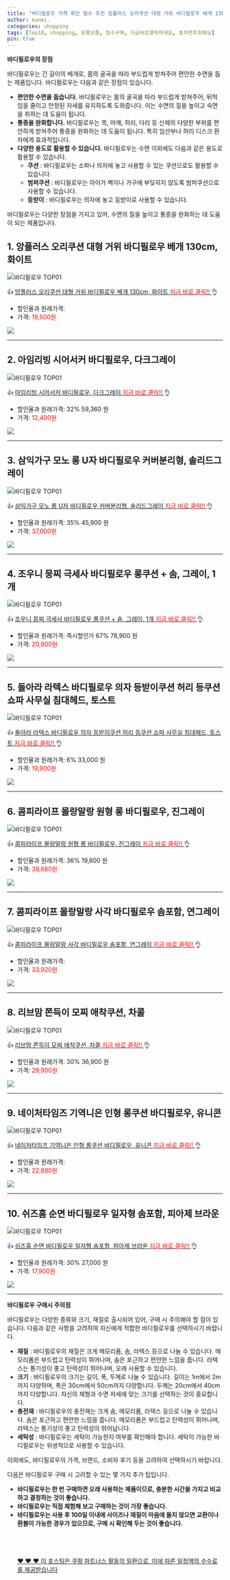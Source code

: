 ```yaml
---
title: "바디필로우 가격 확인 필수 추천 앙플러스 오리쿠션 대형 거위 바디필로우 베개 130cm, 화이트 비교 장점 구매가이드"
author: eunmi.
categories: shopping
tags: [Top10, shopping, 유행상품, 필수구매, 지금바로클릭하세요, 놓치면후회해요]
pin: true
---
```

**바디필로우의 장점**

바디필로우는 긴 길이의 베개로, 몸의 굴곡을 따라 부드럽게 받쳐주어 편안한 수면을 돕는 제품입니다. 바디필로우는 다음과 같은 장점이 있습니다.

* **편안한 수면을 돕습니다.** 바디필로우는 몸의 굴곡을 따라 부드럽게 받쳐주어, 뒤척임을 줄이고 안정된 자세를 유지하도록 도와줍니다. 이는 수면의 질을 높이고 숙면을 취하는 데 도움이 됩니다.
* **통증을 완화합니다.** 바디필로우는 목, 어깨, 허리, 다리 등 신체의 다양한 부위를 편안하게 받쳐주어 통증을 완화하는 데 도움이 됩니다. 특히 임산부나 허리 디스크 환자에게 효과적입니다.
* **다양한 용도로 활용할 수 있습니다.** 바디필로우는 수면 이외에도 다음과 같은 용도로 활용할 수 있습니다.
    * **쿠션** : 바디필로우는 소파나 의자에 놓고 사용할 수 있는 쿠션으로도 활용할 수 있습니다.
    * **범퍼쿠션** : 바디필로우는 아이가 벽이나 가구에 부딪히지 않도록 범퍼쿠션으로 사용할 수 있습니다.
    * **등받이** : 바디필로우는 의자에 놓고 등받이로 사용할 수 있습니다.

바디필로우는 다양한 장점을 가지고 있어, 수면의 질을 높이고 통증을 완화하는 데 도움이 되는 제품입니다.

   

## 1. 앙플러스 오리쿠션 대형 거위 바디필로우 베개 130cm, 화이트

![바디필로우 TOP01](https://thumbnail8.coupangcdn.com/thumbnails/remote/230x230ex/image/vendor_inventory/1c35/47a648476aaa3dc6d732fc1991b77e262a0bf0e517db1400e96c574b6163.jpg)


👍 [앙플러스 오리쿠션 대형 거위 바디필로우 베개 130cm, 화이트 <font color=red> 지금 바로 클릭!! </font> ](https://link.coupang.com/re/AFFSDP?lptag=AF3617701&subid=GithubCoopas&pageKey=7549155093&traceid=V0-153&itemId=19862670720&vendorItemId=85191150549) 👌 


- 할인율과 원래가격: 
- 가격: <span style='color:red'>19,500원</span>

[![](/discount_price.png)](https://link.coupang.com/re/AFFSDP?lptag=AF3617701&subid=GithubCoopas&pageKey=7549155093&traceid=V0-153&itemId=19862670720&vendorItemId=85191150549)

---


   

## 2. 아임리빙 시어서커 바디필로우, 다크그레이

![바디필로우 TOP01](https://thumbnail6.coupangcdn.com/thumbnails/remote/230x230ex/image/retail/images/7795734453381787-841d601c-e3dc-4ad3-97e1-0eca8a549667.jpg)


👍 [아임리빙 시어서커 바디필로우, 다크그레이 <font color=red> 지금 바로 클릭!! </font> ](https://link.coupang.com/re/AFFSDP?lptag=AF3617701&subid=GithubCoopas&pageKey=73257112&traceid=V0-153&itemId=244207322&vendorItemId=3601089942) 👌 


- 할인율과 원래가격: 32%  59,360   원
- 가격: <span style='color:red'>12,400원</span>

[![](/discount_price.png)](https://link.coupang.com/re/AFFSDP?lptag=AF3617701&subid=GithubCoopas&pageKey=73257112&traceid=V0-153&itemId=244207322&vendorItemId=3601089942)

---


   

## 3. 삼익가구 모노 롱 U자 바디필로우 커버분리형, 솔리드그레이

![바디필로우 TOP01](https://thumbnail6.coupangcdn.com/thumbnails/remote/230x230ex/image/retail/images/2023/08/02/10/3/36fc75d3-85d7-4f61-92dc-dcdc3cca5960.jpg)


👍 [삼익가구 모노 롱 U자 바디필로우 커버분리형, 솔리드그레이 <font color=red> 지금 바로 클릭!! </font> ](https://link.coupang.com/re/AFFSDP?lptag=AF3617701&subid=GithubCoopas&pageKey=7475371728&traceid=V0-153&itemId=19514446901&vendorItemId=86760744781) 👌 


- 할인율과 원래가격: 35%  45,900   원
- 가격: <span style='color:red'>37,000원</span>

[![](/discount_price.png)](https://link.coupang.com/re/AFFSDP?lptag=AF3617701&subid=GithubCoopas&pageKey=7475371728&traceid=V0-153&itemId=19514446901&vendorItemId=86760744781)

---


   

## 4. 조우니 뭉찌 극세사 바디필로우 롱쿠션 + 솜, 그레이, 1개

![바디필로우 TOP01](https://thumbnail10.coupangcdn.com/thumbnails/remote/230x230ex/image/retail/images/4274034875023885-bdade796-a7c9-4d89-91b4-64fcf9acce85.jpg)


👍 [조우니 뭉찌 극세사 바디필로우 롱쿠션 + 솜, 그레이, 1개 <font color=red> 지금 바로 클릭!! </font> ](https://link.coupang.com/re/AFFSDP?lptag=AF3617701&subid=GithubCoopas&pageKey=1375988353&traceid=V0-153&itemId=2409264932&vendorItemId=70403826064) 👌 


- 할인율과 원래가격: 즉시할인가 67%  78,900   원
- 가격: <span style='color:red'>20,900원</span>

[![](/discount_price.png)](https://link.coupang.com/re/AFFSDP?lptag=AF3617701&subid=GithubCoopas&pageKey=1375988353&traceid=V0-153&itemId=2409264932&vendorItemId=70403826064)

---


   

## 5. 돌아라 라텍스 바디필로우 의자 등받이쿠션 허리 등쿠션 쇼파 사무실 침대헤드, 토스트

![바디필로우 TOP01](https://thumbnail7.coupangcdn.com/thumbnails/remote/230x230ex/image/vendor_inventory/11f6/83d791d83359da9474a3e9479eecc2e680f184841d528d34ab722cb3d975.jpg)


👍 [돌아라 라텍스 바디필로우 의자 등받이쿠션 허리 등쿠션 쇼파 사무실 침대헤드, 토스트 <font color=red> 지금 바로 클릭!! </font> ](https://link.coupang.com/re/AFFSDP?lptag=AF3617701&subid=GithubCoopas&pageKey=7492637215&traceid=V0-153&itemId=19595580722&vendorItemId=86702862206) 👌 


- 할인율과 원래가격: 6%  33,000   원
- 가격: <span style='color:red'>19,900원</span>

[![](/discount_price.png)](https://link.coupang.com/re/AFFSDP?lptag=AF3617701&subid=GithubCoopas&pageKey=7492637215&traceid=V0-153&itemId=19595580722&vendorItemId=86702862206)

---


   

## 6. 콤피라이프 몰랑말랑 원형 롱 바디필로우, 진그레이

![바디필로우 TOP01](https://thumbnail10.coupangcdn.com/thumbnails/remote/230x230ex/image/rs_quotation_api/3zl8bwtn/a58139ca3cdb458cad0f3b43370eace1.jpg)


👍 [콤피라이프 몰랑말랑 원형 롱 바디필로우, 진그레이 <font color=red> 지금 바로 클릭!! </font> ](https://link.coupang.com/re/AFFSDP?lptag=AF3617701&subid=GithubCoopas&pageKey=5499114866&traceid=V0-153&itemId=12554911849&vendorItemId=75876931682) 👌 


- 할인율과 원래가격: 36%  19,800   원
- 가격: <span style='color:red'>39,680원</span>

[![](/discount_price.png)](https://link.coupang.com/re/AFFSDP?lptag=AF3617701&subid=GithubCoopas&pageKey=5499114866&traceid=V0-153&itemId=12554911849&vendorItemId=75876931682)

---


   

## 7. 콤피라이프 몰랑말랑 사각 바디필로우 솜포함, 연그레이

![바디필로우 TOP01](https://thumbnail7.coupangcdn.com/thumbnails/remote/230x230ex/image/retail/images/2021/10/18/10/8/8a21e681-1084-48c5-8578-7ec85fa70669.jpg)


👍 [콤피라이프 몰랑말랑 사각 바디필로우 솜포함, 연그레이 <font color=red> 지금 바로 클릭!! </font> ](https://link.coupang.com/re/AFFSDP?lptag=AF3617701&subid=GithubCoopas&pageKey=6130827731&traceid=V0-153&itemId=11690149465&vendorItemId=78964483051) 👌 


- 할인율과 원래가격: 
- 가격: <span style='color:red'>33,920원</span>

[![](/discount_price.png)](https://link.coupang.com/re/AFFSDP?lptag=AF3617701&subid=GithubCoopas&pageKey=6130827731&traceid=V0-153&itemId=11690149465&vendorItemId=78964483051)

---


   

## 8. 리브맘 쫀득이 모찌 애착쿠션, 차콜

![바디필로우 TOP01](https://thumbnail7.coupangcdn.com/thumbnails/remote/230x230ex/image/rs_quotation_api/waejvq6l/fc536d935c31479293127413097d11d6.jpg)


👍 [리브맘 쫀득이 모찌 애착쿠션, 차콜 <font color=red> 지금 바로 클릭!! </font> ](https://link.coupang.com/re/AFFSDP?lptag=AF3617701&subid=GithubCoopas&pageKey=5486040087&traceid=V0-153&itemId=8478869827&vendorItemId=75766406980) 👌 


- 할인율과 원래가격: 30%  36,900   원
- 가격: <span style='color:red'>29,900원</span>

[![](/discount_price.png)](https://link.coupang.com/re/AFFSDP?lptag=AF3617701&subid=GithubCoopas&pageKey=5486040087&traceid=V0-153&itemId=8478869827&vendorItemId=75766406980)

---


   

## 9. 네이처타임즈 기역니은 인형 롱쿠션 바디필로우, 유니콘

![바디필로우 TOP01](https://thumbnail10.coupangcdn.com/thumbnails/remote/230x230ex/image/vendor_inventory/dbf4/0f61d576b1bc05d75e396fe9b403036c5d3a3c1adefaab11d34372e07d5b.jpg)


👍 [네이처타임즈 기역니은 인형 롱쿠션 바디필로우, 유니콘 <font color=red> 지금 바로 클릭!! </font> ](https://link.coupang.com/re/AFFSDP?lptag=AF3617701&subid=GithubCoopas&pageKey=6675955922&traceid=V0-153&itemId=15404007341&vendorItemId=85729524270) 👌 


- 할인율과 원래가격: 
- 가격: <span style='color:red'>22,690원</span>

[![](/discount_price.png)](https://link.coupang.com/re/AFFSDP?lptag=AF3617701&subid=GithubCoopas&pageKey=6675955922&traceid=V0-153&itemId=15404007341&vendorItemId=85729524270)

---


   

## 10. 쉬즈홈 순면 바디필로우 일자형 솜포함, 피아제 브라운

![바디필로우 TOP01](https://thumbnail6.coupangcdn.com/thumbnails/remote/230x230ex/image/rs_quotation_api/qp4sule7/36c5487c16fb41f09a369af89d1cfe62.jpg)


👍 [쉬즈홈 순면 바디필로우 일자형 솜포함, 피아제 브라운 <font color=red> 지금 바로 클릭!! </font> ](https://link.coupang.com/re/AFFSDP?lptag=AF3617701&subid=GithubCoopas&pageKey=6723472134&traceid=V0-153&itemId=15643077975&vendorItemId=82859137041) 👌 


- 할인율과 원래가격: 30%  27,000   원
- 가격: <span style='color:red'>17,900원</span>

[![](/discount_price.png)](https://link.coupang.com/re/AFFSDP?lptag=AF3617701&subid=GithubCoopas&pageKey=6723472134&traceid=V0-153&itemId=15643077975&vendorItemId=82859137041)

---
**바디필로우 구매시 주의점**

바디필로우는 다양한 종류와 크기, 재질로 출시되어 있어, 구매 시 주의해야 할 점이 있습니다. 다음과 같은 사항을 고려하여 자신에게 적합한 바디필로우를 선택하시기 바랍니다.

* **재질** : 바디필로우의 재질은 크게 메모리폼, 솜, 라텍스 등으로 나눌 수 있습니다. 메모리폼은 부드럽고 탄력성이 뛰어나며, 솜은 포근하고 편안한 느낌을 줍니다. 라텍스는 통기성이 좋고 탄력성이 뛰어나며, 오래 사용할 수 있습니다.
* **크기** : 바디필로우의 크기는 길이, 폭, 두께로 나눌 수 있습니다. 길이는 1m에서 2m까지 다양하며, 폭은 30cm에서 50cm까지 다양합니다. 두께는 20cm에서 40cm까지 다양합니다. 자신의 체형과 수면 자세에 맞는 크기를 선택하는 것이 중요합니다.
* **충전재** : 바디필로우의 충전재는 크게 솜, 메모리폼, 라텍스 등으로 나눌 수 있습니다. 솜은 포근하고 편안한 느낌을 줍니다. 메모리폼은 부드럽고 탄력성이 뛰어나며, 라텍스는 통기성이 좋고 탄력성이 뛰어납니다.
* **세탁성** : 바디필로우는 세탁이 가능한지 여부를 확인해야 합니다. 세탁이 가능한 바디필로우는 위생적으로 사용할 수 있습니다.

이외에도, 바디필로우의 가격, 브랜드, 소비자 후기 등을 고려하여 선택하시기 바랍니다.

다음은 바디필로우 구매 시 고려할 수 있는 몇 가지 추가 팁입니다.

* **바디필로우는 한 번 구매하면 오래 사용하는 제품이므로, 충분한 시간을 가지고 비교하고 결정하는 것이 좋습니다.**
* **바디필로우는 직접 체험해 보고 구매하는 것이 가장 좋습니다.**
* **바디필로우는 사용 후 100일 이내에 사이즈나 재질이 마음에 들지 않으면 교환이나 환불이 가능한 경우가 있으므로, 구매 시 확인해 두는 것이 좋습니다.**<br><br><br><br><br> [ ❤ ❤ ❤ 이 포스팅은 쿠팡 파트너스 활동의 일환으로, 이에 따른 일정액의 수수료를 제공받습니다](https://link.coupang.com/a/bcEFyh)